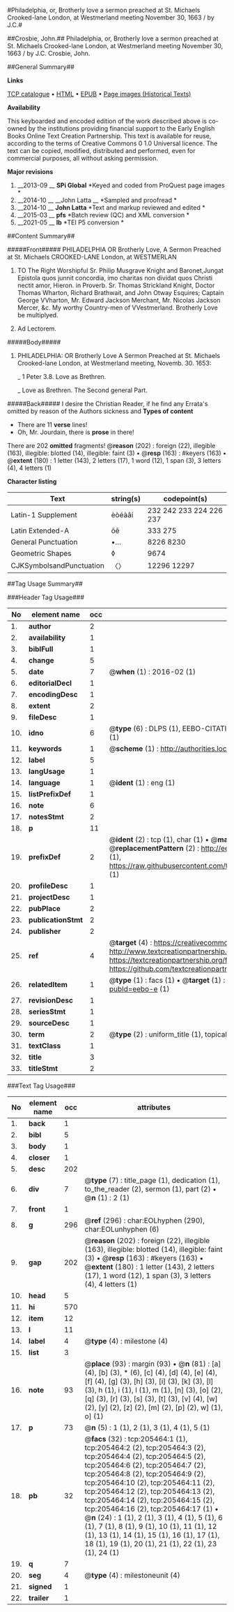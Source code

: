 #Philadelphia, or, Brotherly love a sermon preached at St. Michaels Crooked-lane London, at Westmerland meeting November 30, 1663 / by J.C.#

##Crosbie, John.##
Philadelphia, or, Brotherly love a sermon preached at St. Michaels Crooked-lane London, at Westmerland meeting November 30, 1663 / by J.C.
Crosbie, John.

##General Summary##

**Links**

[TCP catalogue](http://www.ota.ox.ac.uk/tcp/)  • 
[HTML](http://tei.it.ox.ac.uk/tcp/Texts-HTML/free/B20/B20883.html)  • 
[EPUB](http://tei.it.ox.ac.uk/tcp/Texts-EPUB/free/B20/B20883.epub) • 
[Page images (Historical Texts)](https://historicaltexts.jisc.ac.uk/eebo-18959093e)

**Availability**

This keyboarded and encoded edition of the work described above is co-owned by the
    institutions providing financial support to the Early English Books Online Text Creation
    Partnership. This text is available for reuse, according to the terms of  Creative Commons 0 1.0 Universal
    licence. The text can be copied, modified, distributed and performed, even for commercial
    purposes, all without asking permission.

**Major revisions**

1. __2013-09 __ __SPi Global__ *Keyed and coded from ProQuest page images *
1. __2014-10 __ __John Latta __ *Sampled and proofread *
1. __2014-10 __ __John Latta__ *Text and markup reviewed and edited *
1. __2015-03 __ __pfs__ *Batch review (QC) and XML conversion *
1. __2021-05 __ __lb__ *TEI P5 conversion *

##Content Summary##

#####Front#####
PHILADELPHIA OR Brotherly Love, A Sermon Preached at St. Michaels CROOKED-LANE London, at WESTMERLAN
1. TO The Right Worshipful Sr. Philip Musgrave Knight and Baronet,Jungat Epistola quos junnit concordia, imo charitas non dividat quos Christi nectit amor, Hieron. in Proverb. Sr. Thomas Strickland Knight, Doctor Thomas Wharton, Richard Brathwait, and John Otway Esquires; Captain George VVharton, Mr. Edward Jackson Merchant, Mr. Nicolas Jackson Mercer, &c. My worthy Country-men of VVestmerland. Brotherly Love be multiplyed.

1. Ad Lectorem.

#####Body#####

1. PHILADELPHIA: OR Brotherly Love A Sermon Preached at St. Michaels Crooked-lane London, at Westmerland meeting, Novemb. 30. 1653:

    _ 1 Peter 3.8. Love as Brethren.

    _ Love as Brethren. The Second general Part.

#####Back#####
I desire the Christian Reader, if he find any Errata's omitted by reason of the Authors sickness and
**Types of content**

  * There are 11 **verse** lines!
  * Oh, Mr. Jourdain, there is **prose** in there!

There are 202 **omitted** fragments! 
 @__reason__ (202) : foreign (22), illegible (163), illegible: blotted (14), illegible: faint (3)  •  @__resp__ (163) : #keyers (163)  •  @__extent__ (180) : 1 letter (143), 2 letters (17), 1 word (12), 1 span (3), 3 letters (4), 4 letters (1)

**Character listing**


|Text|string(s)|codepoint(s)|
|---|---|---|
|Latin-1 Supplement|èòéàâí|232 242 233 224 226 237|
|Latin Extended-A|ōē|333 275|
|General Punctuation|•…|8226 8230|
|Geometric Shapes|◊|9674|
|CJKSymbolsandPunctuation|〈〉|12296 12297|

##Tag Usage Summary##

###Header Tag Usage###

|No|element name|occ|attributes|
|---|---|---|---|
|1.|__author__|2||
|2.|__availability__|1||
|3.|__biblFull__|1||
|4.|__change__|5||
|5.|__date__|7| @__when__ (1) : 2016-02 (1)|
|6.|__editorialDecl__|1||
|7.|__encodingDesc__|1||
|8.|__extent__|2||
|9.|__fileDesc__|1||
|10.|__idno__|6| @__type__ (6) : DLPS (1), EEBO-CITATION (1), VID (1), EEBO-PROQUEST (1), STC (1), OCLC (1)|
|11.|__keywords__|1| @__scheme__ (1) : http://authorities.loc.gov/ (1)|
|12.|__label__|5||
|13.|__langUsage__|1||
|14.|__language__|1| @__ident__ (1) : eng (1)|
|15.|__listPrefixDef__|1||
|16.|__note__|6||
|17.|__notesStmt__|2||
|18.|__p__|11||
|19.|__prefixDef__|2| @__ident__ (2) : tcp (1), char (1)  •  @__matchPattern__ (2) : ([0-9\-]+):([0-9IVX]+) (1), (.+) (1)  •  @__replacementPattern__ (2) : http://eebo.chadwyck.com/downloadtiff?vid=$1&page=$2 (1), https://raw.githubusercontent.com/textcreationpartnership/Texts/master/tcpchars.xml#$1 (1)|
|20.|__profileDesc__|1||
|21.|__projectDesc__|1||
|22.|__pubPlace__|2||
|23.|__publicationStmt__|2||
|24.|__publisher__|2||
|25.|__ref__|4| @__target__ (4) : https://creativecommons.org/publicdomain/zero/1.0/ (1), http://www.textcreationpartnership.org/docs/. (1), https://textcreationpartnership.org/faq/#faq05 (1), https://github.com/textcreationpartnership (1)|
|26.|__relatedItem__|1| @__type__ (1) : facs (1)  •  @__target__ (1) : https://data.historicaltexts.jisc.ac.uk/view?pubId=eebo-e (1)|
|27.|__revisionDesc__|1||
|28.|__seriesStmt__|1||
|29.|__sourceDesc__|1||
|30.|__term__|2| @__type__ (2) : uniform_title (1), topical_term (1)|
|31.|__textClass__|1||
|32.|__title__|3||
|33.|__titleStmt__|2||


###Text Tag Usage###

|No|element name|occ|attributes|
|---|---|---|---|
|1.|__back__|1||
|2.|__bibl__|5||
|3.|__body__|1||
|4.|__closer__|1||
|5.|__desc__|202||
|6.|__div__|7| @__type__ (7) : title_page (1), dedication (1), to_the_reader (2), sermon (1), part (2)  •  @__n__ (1) : 2 (1)|
|7.|__front__|1||
|8.|__g__|296| @__ref__ (296) : char:EOLhyphen (290), char:EOLunhyphen (6)|
|9.|__gap__|202| @__reason__ (202) : foreign (22), illegible (163), illegible: blotted (14), illegible: faint (3)  •  @__resp__ (163) : #keyers (163)  •  @__extent__ (180) : 1 letter (143), 2 letters (17), 1 word (12), 1 span (3), 3 letters (4), 4 letters (1)|
|10.|__head__|5||
|11.|__hi__|570||
|12.|__item__|12||
|13.|__l__|11||
|14.|__label__|4| @__type__ (4) : milestone (4)|
|15.|__list__|3||
|16.|__note__|93| @__place__ (93) : margin (93)  •  @__n__ (81) : [a] (4), [b] (3), * (6), [c] (4), [d] (4), [e] (4), [f] (4), [g] (3), [h] (3), [i] (3), [k] (3), [l] (3), h (1), i (1), l (1), m (1), [n] (3), [o] (2), [q] (3), [r] (3), [s] (3), [t] (3), [v] (4), [w] (2), [y] (2), [z] (2), [m] (2), [p] (2), w] (1), o] (1)|
|17.|__p__|73| @__n__ (5) : 1 (1), 2 (1), 3 (1), 4 (1), 5 (1)|
|18.|__pb__|32| @__facs__ (32) : tcp:205464:1 (1), tcp:205464:2 (2), tcp:205464:3 (2), tcp:205464:4 (2), tcp:205464:5 (2), tcp:205464:6 (2), tcp:205464:7 (2), tcp:205464:8 (2), tcp:205464:9 (2), tcp:205464:10 (2), tcp:205464:11 (2), tcp:205464:12 (2), tcp:205464:13 (2), tcp:205464:14 (2), tcp:205464:15 (2), tcp:205464:16 (2), tcp:205464:17 (1)  •  @__n__ (24) : 1 (1), 2 (1), 3 (1), 4 (1), 5 (1), 6 (1), 7 (1), 8 (1), 9 (1), 10 (1), 11 (1), 12 (1), 13 (1), 14 (1), 15 (1), 16 (1), 17 (1), 18 (1), 19 (1), 20 (1), 21 (1), 22 (1), 23 (1), 24 (1)|
|19.|__q__|7||
|20.|__seg__|4| @__type__ (4) : milestoneunit (4)|
|21.|__signed__|1||
|22.|__trailer__|1||
